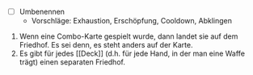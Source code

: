 - [ ] Umbenennen
	- Vorschläge: Exhaustion, Erschöpfung, Cooldown, Abklingen

1. Wenn eine Combo-Karte gespielt wurde, dann landet sie auf dem Friedhof. Es sei denn, es steht anders auf der Karte.
2. Es gibt für jedes [[Deck]] (d.h. für jede Hand, in der man eine Waffe trägt) einen separaten Friedhof.